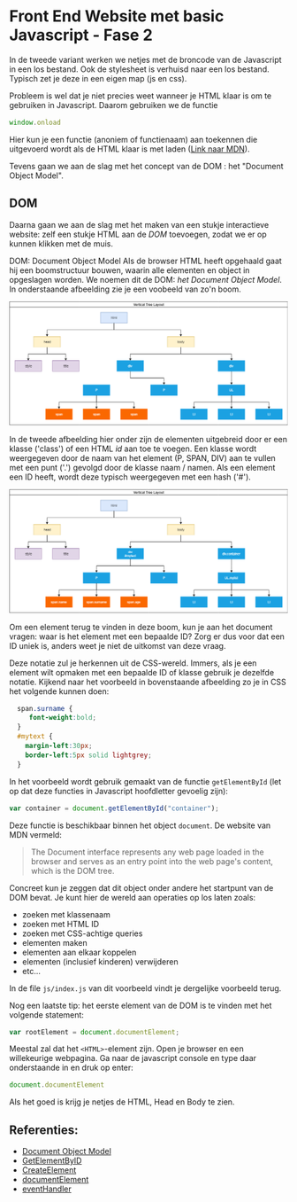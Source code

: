 # Front End Website met basic Javascript - Fase 2
In de tweede variant werken we netjes met de broncode van de Javascript in 
een los bestand. Ook de stylesheet is verhuisd naar een los bestand. Typisch zet 
je deze in een eigen map (js en css).

Probleem is wel dat je niet precies weet wanneer je HTML klaar is om te
gebruiken in Javascript. Daarom gebruiken we de functie

```javascript
window.onload
```

Hier kun je een functie (anoniem of functienaam) aan toekennen die uitgevoerd wordt als de
HTML klaar is met laden ([Link naar MDN](https://developer.mozilla.org/en-US/docs/Web/API/GlobalEventHandlers/onload)).

Tevens gaan we aan de slag met het concept van de DOM : het "Document Object Model".

## DOM
Daarna gaan we aan de slag met het maken van een stukje interactieve website: zelf een stukje 
HTML aan de *DOM* toevoegen, zodat we er op kunnen klikken met de muis.

DOM: Document Object Model
Als de browser HTML heeft opgehaald gaat hij een boomstructuur bouwen, waarin alle elementen en object in opgeslagen worden.
We noemen dit de DOM: *het Document Object Model*. In onderstaande afbeelding zie je een voobeeld van zo'n boom.

![DOM](doc/FrontEndDevelopment-DOM.png)

In de tweede afbeelding hier onder zijn de elementen uitgebreid door er een klasse ('class') of een HTML *id* aan toe te voegen.
Een klasse wordt weergegeven door de naam van het element (P, SPAN, DIV) aan te vullen met een punt ('.') gevolgd door
de klasse naam / namen. Als een element een ID heeft, wordt deze typisch weergegeven met een hash ('#').

![DOM](doc/FrontEndDevelopment-DOM%202.png)

Om een element terug te vinden in deze boom, kun je aan het document vragen: waar is het element met een bepaalde ID?
Zorg er dus voor dat een ID uniek is, anders weet je niet de uitkomst van deze vraag.

Deze notatie zul je herkennen uit de CSS-wereld. Immers, als je een element wilt opmaken met een bepaalde ID of klasse
gebruik je dezelfde notatie. Kijkend naar het voorbeeld in bovenstaande afbeelding zo je in CSS het volgende 
kunnen doen:
```css
  span.surname {
     font-weight:bold;
  }
  #mytext {
    margin-left:30px;
    border-left:5px solid lightgrey;
  }
```

In het voorbeeld wordt gebruik gemaakt van de functie `getElementById` (let op dat deze functies in Javascript hoofdletter
gevoelig zijn):
```javascript
var container = document.getElementById("container");
```
Deze functie is beschikbaar binnen het object `document`. De website van MDN vermeld:

> The Document interface represents any web page loaded in the browser and serves as an entry point into the web page's content, which is the DOM tree.

Concreet kun je zeggen dat dit object onder andere het startpunt van de DOM bevat. Je kunt hier de wereld aan operaties op los laten zoals:
  * zoeken met klassenaam
  * zoeken met HTML ID
  * zoeken met CSS-achtige queries
  * elementen maken
  * elementen aan elkaar koppelen
  * elementen (inclusief kinderen) verwijderen
  * etc...
  
In de file `js/index.js` van dit voorbeeld vindt je dergelijke voorbeeld terug.

Nog een laatste tip: het eerste element van de DOM is te vinden met het volgende statement:
```javascript
var rootElement = document.documentElement;
```
Meestal zal dat het `<HTML>`-element zijn. Open je browser en een willekeurige webpagina. Ga naar
de javascript console en type daar onderstaande in en druk op enter:
```javascript
document.documentElement
```
Als het goed is krijg je netjes de HTML, Head en Body te zien.

## Referenties:
  * [Document Object Model](https://nl.wikipedia.org/wiki/Document_Object_Model)
  * [GetElementByID](https://developer.mozilla.org/en-US/docs/Web/API/Document/getElementById)
  * [CreateElement](https://developer.mozilla.org/en-US/docs/Web/API/Document/createElement)
  * [documentElement](https://developer.mozilla.org/en-US/docs/Web/API/Document/documentElement)
  * [eventHandler](https://developer.mozilla.org/en-US/docs/Web/API/EventListener)